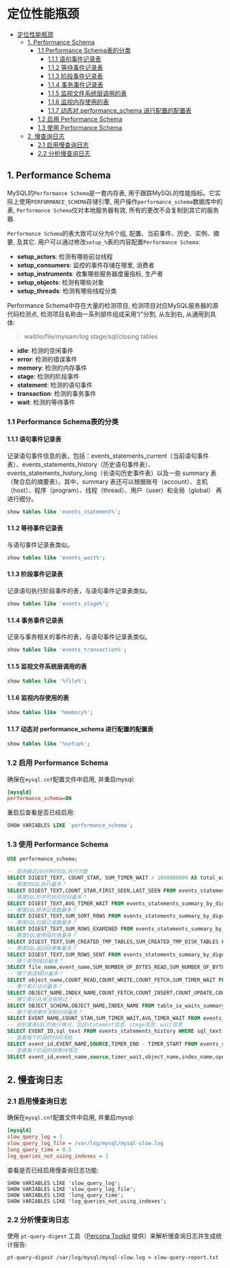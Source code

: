 # 定位性能瓶颈

- [定位性能瓶颈](#定位性能瓶颈)
  - [1. Performance Schema](#1-performance-schema)
    - [1.1 Performance Schema表的分类](#11-performance-schema表的分类)
      - [1.1.1 语句事件记录表](#111-语句事件记录表)
      - [1.1.2 等待事件记录表](#112-等待事件记录表)
      - [1.1.3 阶段事件记录表](#113-阶段事件记录表)
      - [1.1.4 事务事件记录表](#114-事务事件记录表)
      - [1.1.5 监视文件系统层调用的表](#115-监视文件系统层调用的表)
      - [1.1.6 监视内存使用的表](#116-监视内存使用的表)
      - [1.1.7 动态对 performance\_schema 进行配置的配置表](#117-动态对-performance_schema-进行配置的配置表)
    - [1.2 启用 Performance Schema](#12-启用-performance-schema)
    - [1.3 使用 Performance Schema](#13-使用-performance-schema)
  - [2. 慢查询日志](#2-慢查询日志)
    - [2.1 启用慢查询日志](#21-启用慢查询日志)
    - [2.2 分析慢查询日志](#22-分析慢查询日志)

## 1. Performance Schema

MySQL的`Performance Schema`是一套内存表, 用于跟踪MySQL的性能指标。它实际上使用`PERFORMANCE_SCHEMA`存储引擎, 用户操作`performance_schema`数据库中的表, `Performance Schema`仅对本地服务器有效, 所有的更改不会复制到其它的服务器.  

`Performance Schema`的表大致可以分为6个组, 配置、当前事件、历史、实例、摘要, 及其它.
用户可以通过修改`setup_%`表的内容配置`Performance Schema`:

- **setup_actors**: 检测有哪些前台线程
- **setup_consumers**: 监控的事件存储在哪里, 消费者
- **setup_instruments**: 收集哪些服务器度量指标, 生产者
- **setup_objects**: 检测有哪些对象
- **setup_threads**: 检测有哪些线程分类

Performance Schema中存在大量的检测项目, 检测项目对应MySQL服务器的源代码检测点, 检测项目名称由一系列部件组成采用“/”分割, 从左到右, 从通用到具体:

> wait/io/file/myisam/log
> stage/sql/closing tables

- **idle**: 检测的空闲事件
- **error**: 检测的错误事件
- **memory**: 检测的内存事件
- **stage**: 检测的阶段事件
- **statement**: 检测的语句事件
- **transaction**: 检测的事务事件
- **wait**: 检测的等待事件

### 1.1 Performance Schema表的分类

#### 1.1.1 语句事件记录表

记录语句事件信息的表，包括：events_statements_current（当前语句事件表）、events_statements_history（历史语句事件表）、events_statements_history_long（长语句历史事件表）以及一些 summary 表（聚合后的摘要表）。其中，summary 表还可以根据账号（account）、主机（host）、程序（program）、线程（thread）、用户（user）和全局（global） 再进行细分。

```sql
show tables like 'events_statement%';
```

#### 1.1.2 等待事件记录表

与语句事件记录表类似。

```sql
show tables like 'events_wait%';
```

#### 1.1.3 阶段事件记录表

记录语句执行阶段事件的表，与语句事件记录表类似。

```sql
show tables like 'events_stage%';
```

#### 1.1.4 事务事件记录表

记录与事务相关的事件的表，与语句事件记录表类似。

```sql
show tables like 'events_transaction%';
```

#### 1.1.5 监视文件系统层调用的表

```sql
show tables like '%file%';
```

#### 1.1.6 监视内存使用的表

```sql
show tables like '%memory%';
```

#### 1.1.7 动态对 performance_schema 进行配置的配置表

```sql
show tables like '%setup%';
```

### 1.2 启用 Performance Schema

确保在`mysql.cnf`配置文件中启用, 并重启mysql:

```ini
[mysqld]
performance_schema=ON
```

重启后查看是否已经启用:

```sql
SHOW VARIABLES LIKE 'performance_schema';
```

### 1.3 使用 Performance Schema



```sql
USE performance_schema;

-- 查询最近10分钟的SQL执行次数
SELECT DIGEST_TEXT, COUNT_STAR, SUM_TIMER_WAIT / 1000000000 AS total_exec_time_sec FROM events_statements_summary_by_digest WHERE LAST_SEEN >= (NOW() - INTERVAL 10 MINUTE) ORDER BY COUNT_STAR DESC LIMIT 20;
-- 哪类的SQL执行最多？
SELECT DIGEST_TEXT,COUNT_STAR,FIRST_SEEN,LAST_SEEN FROM events_statements_summary_by_digest ORDER BY COUNT_STAR DESC
-- 哪类SQL的平均响应时间最多？
SELECT DIGEST_TEXT,AVG_TIMER_WAIT FROM events_statements_summary_by_digest ORDER BY COUNT_STAR DESC
-- 哪类SQL排序记录数最多？
SELECT DIGEST_TEXT,SUM_SORT_ROWS FROM events_statements_summary_by_digest ORDER BY COUNT_STAR DESC
-- 哪类SQL扫描记录数最多？
SELECT DIGEST_TEXT,SUM_ROWS_EXAMINED FROM events_statements_summary_by_digest ORDER BY COUNT_STAR DESC
-- 哪类SQL使用临时表最多？
SELECT DIGEST_TEXT,SUM_CREATED_TMP_TABLES,SUM_CREATED_TMP_DISK_TABLES FROM events_statements_summary_by_digest ORDER BY COUNT_STAR DESC
-- 哪类SQL返回结果集最多？
SELECT DIGEST_TEXT,SUM_ROWS_SENT FROM events_statements_summary_by_digest ORDER BY COUNT_STAR DESC
-- 哪个表物理IO最多？
SELECT file_name,event_name,SUM_NUMBER_OF_BYTES_READ,SUM_NUMBER_OF_BYTES_WRITE FROM file_summary_by_instance ORDER BY SUM_NUMBER_OF_BYTES_READ + SUM_NUMBER_OF_BYTES_WRITE DESC
-- 哪个表逻辑IO最多？
SELECT object_name,COUNT_READ,COUNT_WRITE,COUNT_FETCH,SUM_TIMER_WAIT FROM table_io_waits_summary_by_table ORDER BY sum_timer_wait DESC
-- 哪个索引访问最多？
SELECT OBJECT_NAME,INDEX_NAME,COUNT_FETCH,COUNT_INSERT,COUNT_UPDATE,COUNT_DELETE FROM table_io_waits_summary_by_index_usage ORDER BY SUM_TIMER_WAIT DESC
-- 哪个索引从来没有用过？
SELECT OBJECT_SCHEMA,OBJECT_NAME,INDEX_NAME FROM table_io_waits_summary_by_index_usage WHERE INDEX_NAME IS NOT NULL AND COUNT_STAR = 0 AND OBJECT_SCHEMA <> 'mysql' ORDER BY OBJECT_SCHEMA,OBJECT_NAME;
-- 哪个等待事件消耗时间最多？
SELECT EVENT_NAME,COUNT_STAR,SUM_TIMER_WAIT,AVG_TIMER_WAIT FROM events_waits_summary_global_by_event_name WHERE event_name != 'idle' ORDER BY SUM_TIMER_WAIT DESC
-- 剖析某条SQL的执行情况，包括statement信息，stege信息，wait信息
SELECT EVENT_ID,sql_text FROM events_statements_history WHERE sql_text LIKE '%count(*)%';
-- 查看每个阶段的时间消耗
SELECT event_id,EVENT_NAME,SOURCE,TIMER_END - TIMER_START FROM events_stages_history_long WHERE NESTING_EVENT_ID = 1553;
-- 查看每个阶段的锁等待情况
SELECT event_id,event_name,source,timer_wait,object_name,index_name,operation,nesting_event_id FROM events_waits_history_long WHERE nesting_event_id = 1553;
```

## 2. 慢查询日志

### 2.1 启用慢查询日志

确保在`mysql.cnf`配置文件中启用, 并重启mysql:

```ini
[mysqld]
slow_query_log = 1
slow_query_log_file = /var/log/mysql/mysql-slow.log
long_query_time = 0.5
log_queries_not_using_indexes = 1
```

查看是否已经启用慢查询日志功能:

```shell
SHOW VARIABLES LIKE 'slow_query_log';
SHOW VARIABLES LIKE 'slow_query_log_file';
SHOW VARIABLES LIKE 'long_query_time';
SHOW VARIABLES LIKE 'log_queries_not_using_indexes';
```

### 2.2 分析慢查询日志

使用 `pt-query-digest` 工具（[Percona Toolkit](https://github.com/percona/percona-toolkit) 提供）来解析慢查询日志并生成统计报告:

```shell
pt-query-digest /var/log/mysql/mysql-slow.log > slow-query-report.txt
```
